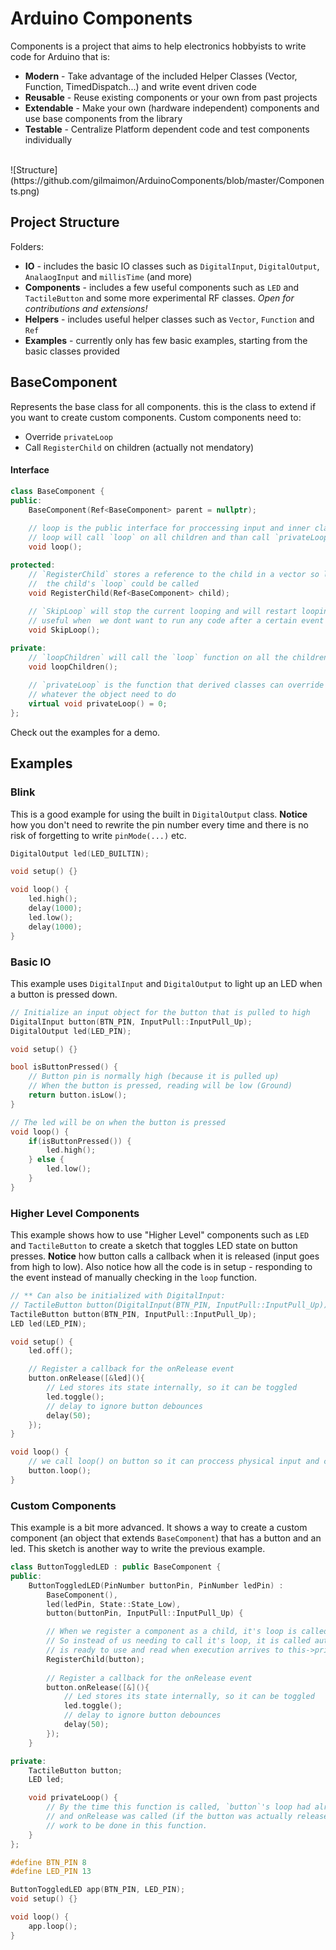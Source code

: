 # Arduino Components

Components is a project that aims to help electronics hobbyists to write code for Arduino that is:
- **Modern** - Take advantage of the included Helper Classes (Vector, Function, TimedDispatch...) and write event driven code
- **Reusable** - Reuse existing components or your own from past projects
- **Extendable** - Make your own (hardware independent) components and use base components from the library
- **Testable** - Centralize Platform dependent code and test components individually

<br />
![Structure](https://github.com/gilmaimon/ArduinoComponents/blob/master/Components.png)

## Project Structure
Folders:
- **IO** - includes the basic IO classes such as `DigitalInput`, `DigitalOutput`, `AnalaogInput` and `millisTime` (and more)
- **Components** - includes a few useful components such as `LED` and `TactileButton` and some more experimental RF classes. *Open for contributions and extensions!*
- **Helpers** - includes useful helper classes such as `Vector`, `Function` and `Ref`
- **Examples** - currently only has few basic examples, starting from the basic classes provided

## BaseComponent
Represents the base class for all components. this is the class to extend if you want to create custom components.
Custom components need to:
- Override `privateLoop`
- Call `RegisterChild` on children (actually not mendatory)

#### Interface
``` c++
class BaseComponent {
public:
    BaseComponent(Ref<BaseComponent> parent = nullptr);
    
    // loop is the public interface for proccessing input and inner class state. Notice it is not virtual.
    // loop will call `loop` on all children and than call `privateLoop`
    void loop();

protected:
    // `RegisterChild` stores a reference to the child in a vector so later (on `loop`) 
    //  the child's `loop` could be called
    void RegisterChild(Ref<BaseComponent> child);
    
    // `SkipLoop` will stop the current looping and will restart looping from the root parent. This is
    // useful when  we dont want to run any code after a certain event or input
    void SkipLoop();

private:
    // `loopChildren` will call the `loop` function on all the children that were registered (via `RegisterChild`)
    void loopChildren();
    
    // `privateLoop` is the function that derived classes can override and populate with 
    // whatever the object need to do 
    virtual void privateLoop() = 0;
};
```

Check out the examples for a demo.

## Examples
### Blink
This is a good example for using the built in `DigitalOutput` class. **Notice** how you don't need to rewrite the pin number every time and there is no risk of forgetting to write `pinMode(...)` etc.
```c++
DigitalOutput led(LED_BUILTIN);

void setup() {}

void loop() {
    led.high();
    delay(1000);
    led.low();
    delay(1000);
}
```

### Basic IO
This example uses `DigitalInput` and `DigitalOutput` to light up an LED when a button is pressed down.

```c++
// Initialize an input object for the button that is pulled to high
DigitalInput button(BTN_PIN, InputPull::InputPull_Up);
DigitalOutput led(LED_PIN);

void setup() {}

bool isButtonPressed() {
    // Button pin is normally high (because it is pulled up)
    // When the button is pressed, reading will be low (Ground)
    return button.isLow();
}

// The led will be on when the button is pressed
void loop() {
    if(isButtonPressed()) {
        led.high();
    } else {
        led.low();
    }
}
```

### Higher Level Components
This example shows how to use "Higher Level" components such as `LED` and `TactileButton` to create a sketch that toggles LED state on button presses.
**Notice** how button calls a callback when it is released (input goes from high to low). Also notice how all the code is in setup - responding to the event instead of manually checking in the `loop` function. 
```c++
// ** Can also be initialized with DigitalInput:
// TactileButton button(DigitalInput(BTN_PIN, InputPull::InputPull_Up))
TactileButton button(BTN_PIN, InputPull::InputPull_Up);
LED led(LED_PIN);

void setup() {
    led.off();

    // Register a callback for the onRelease event
    button.onRelease([&led](){
        // Led stores its state internally, so it can be toggled
        led.toggle();
        // delay to ignore button debounces
        delay(50);
    });
}

void loop() {
    // we call loop() on button so it can proccess physical input and call our callbacks
    button.loop();
}
```

### Custom Components
This example is a bit more advanced. It shows a way to create a custom component (an object that extends `BaseComponent`) that has a button and an led. This sketch is another way to write the previous example.
```c++
class ButtonToggledLED : public BaseComponent {
public:
    ButtonToggledLED(PinNumber buttonPin, PinNumber ledPin) : 
        BaseComponent(), 
        led(ledPin, State::State_Low), 
        button(buttonPin, InputPull::InputPull_Up) {

        // When we register a component as a child, it's loop is called every time our loop is called
        // So instead of us needing to call it's loop, it is called automaticaly and the object 
        // is ready to use and read when execution arrives to this->privateLoop
        RegisterChild(button);
        
        // Register a callback for the onRelease event
        button.onRelease([&](){
            // Led stores its state internally, so it can be toggled
            led.toggle();
            // delay to ignore button debounces
            delay(50);
        });
    }

private:
    TactileButton button;
    LED led;

    void privateLoop() {
        // By the time this function is called, `button`'s loop had already been executed
        // and onRelease was called (if the button was actually released), so there is no
        // work to be done in this function.
    }
};

#define BTN_PIN 8
#define LED_PIN 13

ButtonToggledLED app(BTN_PIN, LED_PIN);
void setup() {}

void loop() {
    app.loop();
}
```
